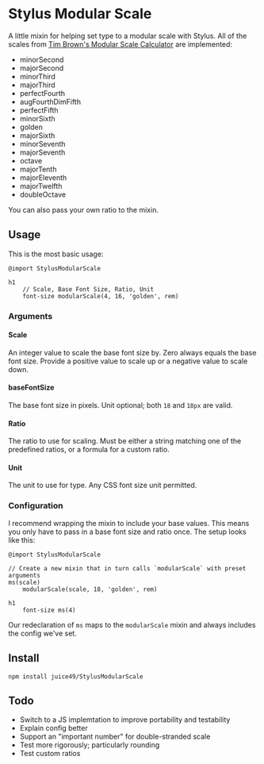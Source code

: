 # Stylus Modular Scale

A little mixin for helping set type to a modular scale with Stylus. All of the scales from [Tim Brown's Modular Scale Calculator](http://modularscale.com/) are implemented:

- minorSecond
- majorSecond
- minorThird
- majorThird
- perfectFourth
- augFourthDimFifth
- perfectFifth
- minorSixth
- golden
- majorSixth
- minorSeventh
- majorSeventh
- octave
- majorTenth
- majorEleventh
- majorTwelfth
- doubleOctave

You can also pass your own ratio to the mixin.

## Usage

This is the most basic usage:

	@import StylusModularScale

	h1
		// Scale, Base Font Size, Ratio, Unit
		font-size modularScale(4, 16, 'golden', rem)

### Arguments

#### Scale

An integer value to scale the base font size by. Zero always equals the base font size. Provide a positive value to scale up or a negative value to scale down.

#### baseFontSize

The base font size in pixels. Unit optional; both `18` and `18px` are valid.

#### Ratio

The ratio to use for scaling. Must be either a string matching one of the predefined ratios, or a formula for a custom ratio.

#### Unit

The unit to use for type. Any CSS font size unit permitted.

### Configuration

I recommend wrapping the mixin to include your base values. This means you only have to pass in a base font size and ratio once. The setup looks like this:

	@import StylusModularScale

	// Create a new mixin that in turn calls `modularScale` with preset arguments
	ms(scale)
		modularScale(scale, 18, 'golden', rem)

	h1
		font-size ms(4)

Our redeclaration of `ms` maps to the `modularScale` mixin and always includes the config we've set.

## Install

	npm install juice49/StylusModularScale

## Todo

- Switch to a JS implemtation to improve portability and testability
- Explain config better
- Support an "important number" for double-stranded scale
- Test more rigorously; particularly rounding
- Test custom ratios

